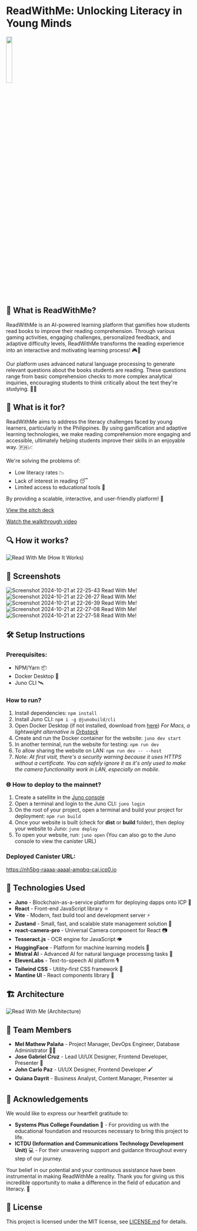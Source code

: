 # ReadWithMe: Unlocking Literacy in Young Minds

<img src="https://github.com/user-attachments/assets/1868eeb2-f8bc-4abb-8139-90eef999812d" width="18%"/><br>

## 🌟 What is ReadWithMe?

ReadWithMe is an AI-powered learning platform that gamifies how students read books to improve their reading comprehension. Through various gaming activities, engaging challenges, personalized feedback, and adaptive difficulty levels, ReadWithMe transforms the reading experience into an interactive and motivating learning process! 🎮📖

Our platform uses advanced natural language processing to generate relevant questions about the books students are reading. These questions range from basic comprehension checks to more complex analytical inquiries, encouraging students to think critically about the text they're studying. 🤔💡

## 🎯 What is it for?

ReadWithMe aims to address the literacy challenges faced by young learners, particularly in the Philippines. By using gamification and adaptive learning technologies, we make reading comprehension more engaging and accessible, ultimately helping students improve their skills in an enjoyable way. 🇵🇭📈

We're solving the problems of:
- Low literacy rates 📉
- Lack of interest in reading 😴
- Limited access to educational tools 🚫

By providing a scalable, interactive, and user-friendly platform! 🚀

[View the pitch deck](https://www.canva.com/design/DAGUNsupxBE/MjcNH3CdKZ-pkQ9mShH9RA/edit?utm_content=DAGUNsupxBE&utm_campaign=designshare&utm_medium=link2&utm_source=sharebutton)

[Watch the walkthrough video](https://www.canva.com/design/DAGUNyPswUE/3n81otyzT5drF1EoKFgJ5g/edit?utm_content=DAGUNyPswUE&utm_campaign=designshare&utm_medium=link2&utm_source=sharebutton)

## 🔍 How it works?

![Read With Me (How It Works)](https://github.com/user-attachments/assets/2ee383bd-59b8-432d-ab62-6b4b6615215f)

## 📸 Screenshots

![Screenshot 2024-10-21 at 22-25-43 Read With Me!](https://github.com/user-attachments/assets/656edc34-643a-42b3-9069-d4955281d1bc)
![Screenshot 2024-10-21 at 22-26-27 Read With Me!](https://github.com/user-attachments/assets/878a21ea-3319-46d4-8169-8a3d8b225b52)
![Screenshot 2024-10-21 at 22-26-39 Read With Me!](https://github.com/user-attachments/assets/f302a1ea-e8b5-4842-9778-ecb8c18b0da1)
![Screenshot 2024-10-21 at 22-27-08 Read With Me!](https://github.com/user-attachments/assets/9eab6550-fe46-4b1f-aa59-66018eacd138)
![Screenshot 2024-10-21 at 22-27-58 Read With Me!](https://github.com/user-attachments/assets/1dc116e1-cd7d-427e-95f8-37f0a71834e5)


## 🛠️ Setup Instructions

### Prerequisites:
- NPM/Yarn 📦
- Docker Desktop 🐳
- Juno CLI 🛰️

### How to run?

1. Install dependencies: `npm install`
2. Install Juno CLI: `npm i -g @junobuild/cli`
3. Open Docker Desktop (if not installed, download from [here](https://www.docker.com/products/docker-desktop/)) 
   *For Macs, a lightweight alternative is [Orbstack](https://orbstack.dev/)*
4. Create and run the Docker container for the website: `juno dev start`
5. In another terminal, run the website for testing: `npm run dev`
6. To allow sharing the website on LAN: `npm run dev -- --host`
7. *Note: At first visit, there's a security warning because it uses HTTPS without a certificate. You can safely ignore it as it's only used to make the camera functionality work in LAN, especially on mobile.*

### 🌐 How to deploy to the mainnet?

1. Create a satellite in the [Juno console](https://console.juno.build/)
2. Open a terminal and login to the Juno CLI: `juno login`
3. On the root of your project, open a terminal and build your project for deployment: `npm run build`
4. Once your website is built (check for **dist** or **build** folder), then deploy your website to Juno: `juno deploy`
5. To open your website, run: `juno open` (You can also go to the Juno console to view the canister URL)

### Deployed Canister URL:

https://nh5bg-raaaa-aaaal-amqbq-cai.icp0.io

## 🚀 Technologies Used

- **Juno** - Blockchain-as-a-service platform for deploying dapps onto ICP 🧊
- **React** - Front-end JavaScript library ⚛️
- **Vite** - Modern, fast build tool and development server ⚡
- **Zustand** - Small, fast, and scalable state management solution 🐻
- **react-camera-pro** - Universal Camera component for React 📷
- **Tesseract.js** - OCR engine for JavaScript 👁️
- **HuggingFace** - Platform for machine learning models 🤗
- **Mistral AI** - Advanced AI for natural language processing tasks 🧠
- **ElevenLabs** - Text-to-speech AI platform 🎙️
- **Tailwind CSS** - Utility-first CSS framework 🌈
- **Mantine UI** - React components library 🧱

## 🏗️ Architecture

![Read With Me (Architecture)](https://github.com/user-attachments/assets/b2cc01a6-0750-469b-8b59-b8fec6eefc93)

## 👥 Team Members

- **Mel Mathew Palaña** - Project Manager, DevOps Engineer, Database Administrator 👨‍💻
- **Jose Gabriel Cruz** - Lead UI/UX Designer, Frontend Developer, Presenter 🎨
- **John Carlo Paz** - UI/UX Designer, Frontend Developer 🖌️
- **Quiana Dayrit** - Business Analyst, Content Manager, Presenter 📊

## 🙏 Acknowledgements

We would like to express our heartfelt gratitude to:

- **Systems Plus College Foundation** 🏫 - For providing us with the educational foundation and resources necessary to bring this project to life.
- **ICTDU (Information and Communications Technology Development Unit)** 💻 - For their unwavering support and guidance throughout every step of our journey.

Your belief in our potential and your continuous assistance have been instrumental in making ReadWithMe a reality. Thank you for giving us this incredible opportunity to make a difference in the field of education and literacy. 🌟

## 📜 License

This project is licensed under the MIT license, see [LICENSE.md](https://github.com/ictdu-dragons-t1/read-with-me/blob/main/LICENSE) for details.
